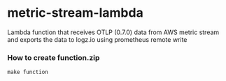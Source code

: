 # metric-stream-lambda
Lambda function that receives OTLP (0.7.0) data from AWS metric stream and exports the data to logz.io using prometheus remote write

### How to create function.zip
```
make function
```

